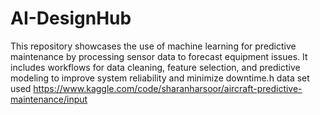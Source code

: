 # AI-DesignHub
This repository showcases the use of machine learning for predictive maintenance by processing sensor data to forecast equipment issues. It includes workflows for data cleaning, feature selection, and predictive modeling to improve system reliability and minimize downtime.h
data set used https://www.kaggle.com/code/sharanharsoor/aircraft-predictive-maintenance/input
